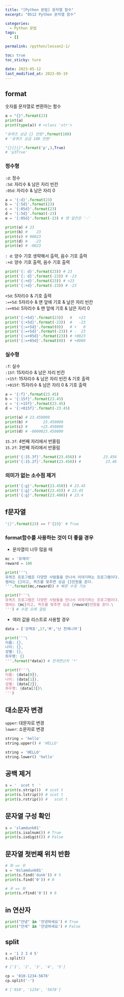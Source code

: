 ```yaml
---
title: "[Python 문법] 문자열 함수"
excerpt: "0512 Python 문자열 함수"

categories:
  - Python 문법
tags:
  - []

permalink: /python/lesson2-1/

toc: true
toc_sticky: ture

date: 2023-05-12
last_modified_at: 2023-05-19
---
```


## format
숫자를 문자열로 변환하는 함수

```python
a = "{}".format(23)
print(a)
print(type(a)) # <class 'str'>
```

```python
"유퀴즈 상금 {} 만원".format(100)
# '유퀴즈 상금 100 만원'

"{}{}{}".format('p',3,True)
# 'p3True'
```

### 정수형
`:d`: 정수  
`:5d`: 자리수 & 남은 자리 빈칸  
`:05d`: 자리수 & 남은 자리 0   

``` python
a = '{:d}'.format(23)
b = '{:5d}'.format(23)
c = '{:05d}'.format(23)
d = '{:5d}'.format(-23)
e = '{:05d}'.format(-23) # 맨 앞칸은 '-'

print(a) # 23
print(b) #    23
print(c) # 00023
print(d) #   -23
print(e) # -0023
```

`: d`: 양수 기호 생략해서 출력, 음수 기호 출력  
`:+d`: 양수 기호 출력, 음수 기호 출력

```python
print('{: d}'.format(23)) # 23
print('{: d}'.format(-23)) # -23
print('{:+d}'.format(23)) # +23
print('{:+d}'.format(-23)) # -23
```

`+5d`: 5자리수 & 기호 출력  
`:=+5d`: 5자리수 & 맨 앞에 기호 & 낲은 자리 빈칸  
`:=+05d`: 5자리수 & 맨 앞에 기호 & 남은 자리 0

```python
print('{:+5d}'.format(23))   #   +23
print('{:+5d}'.format(-23))  #   -23
print('{:=+5d}'.format(0))   # +   0
print('{:=+5d}'.format(-23)) # -  23
print('{:=+05d}'.format(23)) # +0023
print('{:=+05d}'.format(0))  # +0000
```

### 실수형
`:f`: 실수  
`:15f`: 15자리수 & 남은 자리 빈칸  
`:+15f`: 15자리수 & 남은 자리 빈칸 & 기호 출력  
`:+015f`: 15자리수 & 남은 자리 0 & 기호 출력  

```python
a = '{:f}'.format(23.45)
b = '{:15f}'.format(23.45)
c = '{:+15f}'.format(23.45)
d = '{:+015f}'.format(-23.45)

print(a) # 23.450000
print(b) #       23.450000
print(c) #      +23.450000
print(d) # -0000023.450000
```

`15.3f`: 4번째 자리에서 반올림  
`15.2f`: 3번째 자리에서 반올림

```python
print('{:15.3f}'.format(23.456)) #          23.456
print('{:15.2f}'.format(23.456)) #           23.46
```

### 의미가 없는 소수점 제거

```python
print('{:g}'.format(23.450)) # 23.45
print('{:g}'.format(23.45)) # 23.45
print('{:g}'.format(23.400)) # 23.4
```

## f문자열

```python
"{}".format(23) == f'{23}' # True
```

### format함수를 사용하는 것이 더 좋을 경우  
- 문자열이 너무 많을 때  

```python
mc = '유재석'
reward = 100

print('''\
유퀴즈 프로그램은 다양한 사람들을 만나서 이야기하는 프로그램이다.
엠씨는 {}이고, 퀴즈를 맞추면 상금 {}만원을 준다.
'''.format(mc,reward)) # 빠른 수정 가능

print(f'''\
유퀴즈 프로그램은 다양한 사람들을 만나서 이야기하는 프로그램이다.
엠씨는 {mc}이고, 퀴즈를 맞추면 상금 {reward}만원을 준다.\
''') # 수정 오래 걸림
```

- 여러 값을 리스트로 사용할 경우

```python
data = ['강백호',17,'M','난 천재니까']

print('''\
이름: {},
나이: {},
성별: {},
좌우명: {}
'''.format(*data)) # 전개연산자 '*'

print(f'''\
이름: {data[0]},
나이: {data[1]},
성별: {data[2]},
좌우명: {data[3]}\
''')
```

## 대소문자 변경
`upper`: 대문자로 변경  
`lower`:  소문자로 변경

```python
string = 'hello'
string.upper() # 'HELLO'

string = 'HELLO'
string.lower() 'hello'
```

## 공백 제거

```python
s = '  scot t  '
print(s.strip())  # scot t
print(s.lstrip()) # scot t  
print(s.rstrip()) #   scot t
```

## 문자열 구성 확인
```python
s = 'slamdunk01'
print(s.isalnum()) # True
print(s.isdigit()) # False
```

## 문자열 첫번째 위치 반환
```python
# 좌 => 우
s = '0slamdunk01'
print(s.find('dunk')) # 5
print(s.find('0')) # 0

# 우 => 좌
print(s.rfind('0')) # 9
```

## in 연산자
```python
print("안녕" in '안녕하세요') # True
print("안세" in '안녕하세요') # False
```

## split
```python
s = '1 2 3 4 5'
s.split()

# ['1', '2', '3', '4', '5']
```

```python
cp = '010-1234-5678'
cp.split('-')

# ['010', '1234', '5678']
```

